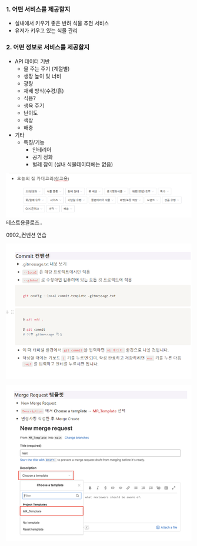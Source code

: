 ### 1. 어떤 서비스를 제공할지

- 실내에서 키우기 좋은 반려 식물 추천 서비스
- 유저가 키우고 있는 식물 관리

### 2. 어떤 정보로 서비스를 제공할지

- API 데이터 기반
  - 물 주는 주기 (계절별)
  - 생장 높이 및 너비
  - 광량
  - 재배 방식(수경/흙)
  - 식용?
  - 생육 주기
  - 난이도
  - 색상
  - 해충
- 기타
  - 특징/기능
    - 인테리어
    - 공기 정화
    - 벌레 잡이 (실내 식물데이터에는 없음)

![](JJS_assets/2022-09-01-18-22-19-image.png)
테스트용클로즈..

0902_컨벤션 연습

![](JJS_assets/2022-09-02-18-03-24-image.png)

![](JJS_assets/2022-09-02-18-06-25-image.png)
